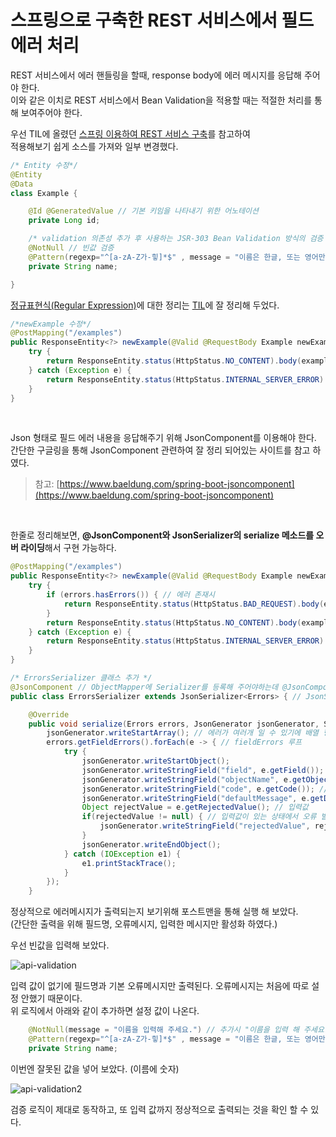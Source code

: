 # 스프링으로 구축한 REST 서비스에서 필드에러 처리

REST 서비스에서 에러 핸들링을 할때, response body에 에러 메시지를 응답해 주어야 한다. <br>
이와 같은 이치로 REST 서비스에서 Bean Validation을 적용할 때는 적절한 처리를 통해 보여주어야 한다. <br>

우선 TIL에 올렸던 [스프링 이용하여 REST 서비스 구축](https://github.com/hyungoo7703/TIL/blob/main/withSpring/%EC%8A%A4%ED%94%84%EB%A7%81-%EC%9D%B4%EC%9A%A9%ED%95%98%EC%97%AC-REST-%EC%84%9C%EB%B9%84%EC%8A%A4-%EA%B5%AC%EC%B6%95.md)를 참고하여 <br>
적용해보기 쉽게 소스를 가져와 일부 변경했다. 

```java
/* Entity 수정*/
@Entity
@Data
class Example {

    @Id @GeneratedValue // 기본 키임을 나타내기 위한 어노테이션
    private Long id;

    /* validation 의존성 추가 후 사용하는 JSR-303 Bean Validation 방식의 검증 */
    @NotNull // 빈값 검증
    @Pattern(regexp="^[a-zA-Z가-힣]*$" , message = "이름은 한글, 또는 영어만 입력 가능합니다.") // 정규표현식을 이용한 검증로직 추가
    private String name;

}
```

[정규표현식(Regular Expression)](https://github.com/hyungoo7703/TIL/blob/main/etc/patternMatching.md)에 대한 정리는 [TIL](https://github.com/hyungoo7703/TIL)에 잘 정리해 두었다.

```java
/*newExample 수정*/
@PostMapping("/examples") 
public ResponseEntity<?> newExample(@Valid @RequestBody Example newExample) { // <?>:모든 제네릭 객체 타입을 받을 수 있는 와일드 카드
    try {	
		return ResponseEntity.status(HttpStatus.NO_CONTENT).body(exampleRepository.save(newExample));
	} catch (Exception e) {
		return ResponseEntity.status(HttpStatus.INTERNAL_SERVER_ERROR).body(e); 
    }
}
```
<br>

Json 형태로 필드 에러 내용을 응답해주기 위해 JsonComponent를 이용해야 한다. <br>
간단한 구글링을 통해 JsonComponent 관련하여 잘 정리 되어있는 사이트를 참고 하였다.
>참고: [https://www.baeldung.com/spring-boot-jsoncomponent](https://www.baeldung.com/spring-boot-jsoncomponent)

<br>

한줄로 정리해보면, **@JsonComponent와 JsonSerializer의 serialize 메소드를 오버 라이딩**해서 구현 가능하다.

```java
@PostMapping("/examples") 
public ResponseEntity<?> newExample(@Valid @RequestBody Example newExample, Errors errors) { // Example 객체의 에러를 Errors에 바인딩
    try {	
        if (errors.hasErrors()) { // 에러 존재시 
			return ResponseEntity.status(HttpStatus.BAD_REQUEST).body(errors); // 클라이언트 오류를 호출하며, Json 형태로 담고 전달  
		}
		return ResponseEntity.status(HttpStatus.NO_CONTENT).body(exampleRepository.save(newExample));
	} catch (Exception e) {
		return ResponseEntity.status(HttpStatus.INTERNAL_SERVER_ERROR).body(e); 
    }
}
```

```java
/* ErrorsSerializer 클래스 추가 */
@JsonComponent // ObjectMapper에 Serializer를 등록해 주어야하는데 @JsonComponent를 사용하면 손쉽게 등록이 가능하다.
public class ErrorsSerializer extends JsonSerializer<Errors> { // JsonSerializer<Errors>: JSON으로 직렬화하는 클래스

	@Override
	public void serialize(Errors errors, JsonGenerator jsonGenerator, SerializerProvider serializerProvider) throws IOException { // errors를 받아 json으로 변환해준다.
		jsonGenerator.writeStartArray(); // 에러가 여러개 일 수 있기에 배열 형태로 감싸준다.
		errors.getFieldErrors().forEach(e -> { // fieldErrors 루프
			try {
				jsonGenerator.writeStartObject();
				jsonGenerator.writeStringField("field", e.getField()); // 필드명
				jsonGenerator.writeStringField("objectName", e.getObjectName()); // 오브젝트명 (여기선 Example)
				jsonGenerator.writeStringField("code", e.getCode()); // 오류코드 (필드 오류의 경우 어노테이션명)
				jsonGenerator.writeStringField("defaultMessage", e.getDefaultMessage()); // 기본 오류 메시지
                Object rejectValue = e.getRejectedValue(); // 입력값
                if(rejectedValue != null) { // 입력값이 있는 상태에서 오류 발생 시
                    jsonGenerator.writeStringField("rejectedValue", rejectedValue.toString()); // 내가 입력한 메시지 보여주기 위함
                }
				jsonGenerator.writeEndObject(); 
			} catch (IOException e1) {
				e1.printStackTrace();
			}
		});
    }
```
정상적으로 에러메시지가 출력되는지 보기위해 포스트맨을 통해 실행 해 보았다. <br>
(간단한 출력을 위해 필드명, 오류메시지, 입력한 메시지만 활성화 하였다.)

우선 빈값을 입력해 보았다.

![api-validation](https://user-images.githubusercontent.com/93297109/152738616-657d6611-8e7c-4ccd-9013-45864e3bc15a.png)

입력 값이 없기에 필드명과 기본 오류메시지만 출력된다. 오류메시지는 처음에 따로 설정 안했기 때문이다. <br>
위 로직에서 아래와 같이 추가하면 설정 값이 나온다.

```java
    @NotNull(message = "이름을 입력해 주세요.") // 추가시 "이름을 입력 해 주세요." 가 출력된다.
    @Pattern(regexp="^[a-zA-Z가-힣]*$" , message = "이름은 한글, 또는 영어만 입력 가능합니다.") 
    private String name;
```

이번엔 잘못된 값을 넣어 보았다. (이름에 숫자)

![api-validation2](https://user-images.githubusercontent.com/93297109/152739262-b3b5ce33-3e05-45f1-b5d4-7e9a09fb48c4.png)

검증 로직이 제대로 동작하고, 또 입력 값까지 정상적으로 출력되는 것을 확인 할 수 있다.





